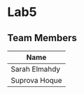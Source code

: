 # Lab5

## Team Members
|      Name     |
|---------------|
| Sarah Elmahdy |
| Suprova Hoque |
 

 

